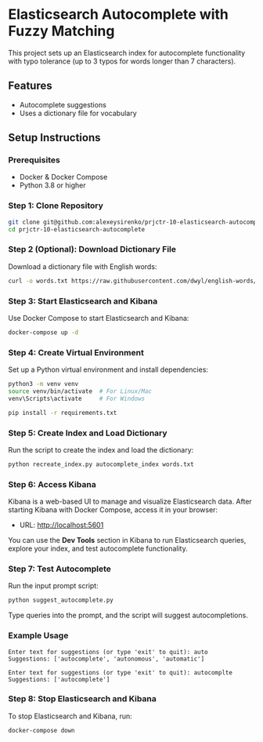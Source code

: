 # Elasticsearch Autocomplete with Fuzzy Matching

This project sets up an Elasticsearch index for autocomplete functionality with typo tolerance (up to 3 typos for words longer than 7 characters).

## Features

- Autocomplete suggestions
- Uses a dictionary file for vocabulary

## Setup Instructions

### Prerequisites

- Docker & Docker Compose
- Python 3.8 or higher

### Step 1: Clone Repository

```bash
git clone git@github.com:alexeysirenko/prjctr-10-elasticsearch-autocomplete.git
cd prjctr-10-elasticsearch-autocomplete
```

### Step 2 (Optional): Download Dictionary File

Download a dictionary file with English words:

```bash
curl -o words.txt https://raw.githubusercontent.com/dwyl/english-words/master/words.txt
```

### Step 3: Start Elasticsearch and Kibana

Use Docker Compose to start Elasticsearch and Kibana:

```bash
docker-compose up -d
```

### Step 4: Create Virtual Environment

Set up a Python virtual environment and install dependencies:

```bash
python3 -m venv venv
source venv/bin/activate  # For Linux/Mac
venv\Scripts\activate     # For Windows

pip install -r requirements.txt
```

### Step 5: Create Index and Load Dictionary

Run the script to create the index and load the dictionary:

```bash
python recreate_index.py autocomplete_index words.txt
```

### Step 6: Access Kibana

Kibana is a web-based UI to manage and visualize Elasticsearch data. After starting Kibana with Docker Compose, access it in your browser:

- URL: [http://localhost:5601](http://localhost:5601)

You can use the **Dev Tools** section in Kibana to run Elasticsearch queries, explore your index, and test autocomplete functionality.

### Step 7: Test Autocomplete

Run the input prompt script:

```bash
python suggest_autocomplete.py
```

Type queries into the prompt, and the script will suggest autocompletions.

### Example Usage

```plaintext
Enter text for suggestions (or type 'exit' to quit): auto
Suggestions: ['autocomplete', 'autonomous', 'automatic']

Enter text for suggestions (or type 'exit' to quit): autocomplte
Suggestions: ['autocomplete']
```

### Step 8: Stop Elasticsearch and Kibana

To stop Elasticsearch and Kibana, run:

```bash
docker-compose down
```
